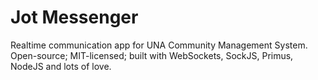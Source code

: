 # Jot Messenger

Realtime communication app for UNA Community Management System. Open-source; MIT-licensed; built with WebSockets, SockJS, Primus, NodeJS and lots of love.
